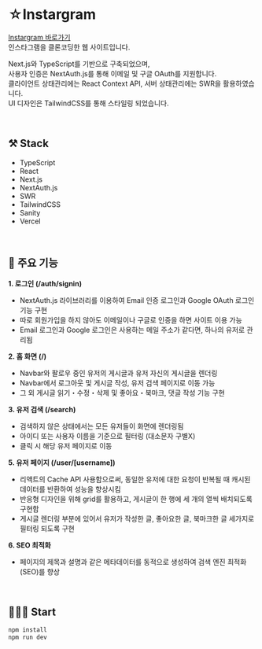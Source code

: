 # ☆Instargram
[Instargram 바로가기](https://instargram.vercel.app/)<br>
인스타그램을 클론코딩한 웹 사이트입니다.<br>

Next.js와 TypeScript를 기반으로 구축되었으며,<br>
사용자 인증은 NextAuth.js를 통해 이메일 및 구글 OAuth를 지원합니다.<br>
클라이언트 상태관리에는 React Context API, 서버 상태관리에는 SWR을 활용하였습니다.<br>
UI 디자인은 TailwindCSS를 통해 스타일링 되었습니다.<br>

<br>

## ⚒️ Stack
- TypeScript
- React
- Next.js
- NextAuth.js
- SWR
- TailwindCSS
- Sanity
- Vercel

<br>

## 📍 주요 기능
**1. 로그인 (/auth/signin)**
  - NextAuth.js 라이브러리를 이용하여 Email 인증 로그인과 Google OAuth 로그인 기능 구현
  - 따로 회원가입을 하지 않아도 이메일이나 구글로 인증을 하면 사이트 이용 가능
  - Email 로그인과 Google 로그인은 사용하는 메일 주소가 같다면, 하나의 유저로 관리됨

**2. 홈 화면 (/)**
  - Navbar와 팔로우 중인 유저의 게시글과 유저 자신의 게시글을 렌더링
  - Navbar에서 로그아웃 및 게시글 작성, 유저 검색 페이지로 이동 가능
  - 그 외 게시글 읽기・수정・삭제 및 좋아요・북마크, 댓글 작성 기능 구현

**3. 유저 검색 (/search)**
  - 검색하지 않은 상태에서는 모든 유저들이 화면에 렌더링됨
  - 아이디 또는 사용자 이름을 기준으로 필터링 (대소문자 구별X)
  - 클릭 시 해당 유저 페이지로 이동

**5. 유저 페이지 (/user/[username])**
  - 리액트의 Cache API 사용함으로써, 동일한 유저에 대한 요청이 반복될 때 캐시된 데이터를 반환하여 성능을 향상시킴
  - 반응형 디자인을 위해 grid를 활용하고, 게시글이 한 행에 세 개의 열씩 배치되도록 구현함
  - 게시글 렌더링 부분에 있어서 유저가 작성한 글, 좋아요한 글, 북마크한 글 세가지로 필터링 되도록 구현

**6. SEO 최적화**
  - 페이지의 제목과 설명과 같은 메타데이터를 동적으로 생성하여 검색 엔진 최적화(SEO)를 향상

<br>


## 🧑🏻‍💻 Start
```bash
npm install
npm run dev
```
